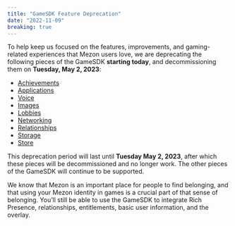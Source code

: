 ```yaml
---
title: "GameSDK Feature Deprecation"
date: "2022-11-09"
breaking: true
---
```


To help keep us focused on the features, improvements, and gaming-related experiences that Mezon users love, we are deprecating the following pieces of the GameSDK **starting today**, and decommissioning them on **Tuesday, May 2, 2023**:

 * [Achievements](https://github.com/mezon/mezon-api-docs/blob/legacy-gamesdk/docs/game_sdk/Achievements.md)
 * [Applications](https://github.com/mezon/mezon-api-docs/blob/legacy-gamesdk/docs/game_sdk/Applications.md)
 * [Voice](https://github.com/mezon/mezon-api-docs/blob/legacy-gamesdk/docs/game_sdk/Discord_Voice.md)
 * [Images](https://github.com/mezon/mezon-api-docs/blob/legacy-gamesdk/docs/game_sdk/Images.md)
 * [Lobbies](https://github.com/mezon/mezon-api-docs/blob/legacy-gamesdk/docs/game_sdk/Lobbies.md)
 * [Networking](https://github.com/mezon/mezon-api-docs/blob/legacy-gamesdk/docs/game_sdk/Networking.md)
 * [Relationships](https://github.com/mezon/mezon-api-docs/blob/legacy-gamesdk/docs/game_sdk/Relationships.md)
 * [Storage](https://github.com/mezon/mezon-api-docs/blob/legacy-gamesdk/docs/game_sdk/Storage.md)
 * [Store](https://github.com/mezon/mezon-api-docs/blob/legacy-gamesdk/docs/game_sdk/Store.mdmd)

This deprecation period will last until **Tuesday May 2, 2023**, after which these pieces will be decommissioned and no longer work. The other pieces of the GameSDK will continue to be supported.

We know that Mezon is an important place for people to find belonging, and that using your Mezon identity in games is a crucial part of that sense of belonging. You’ll still be able to use the GameSDK to integrate Rich Presence, relationships, entitlements, basic user information, and the overlay.
